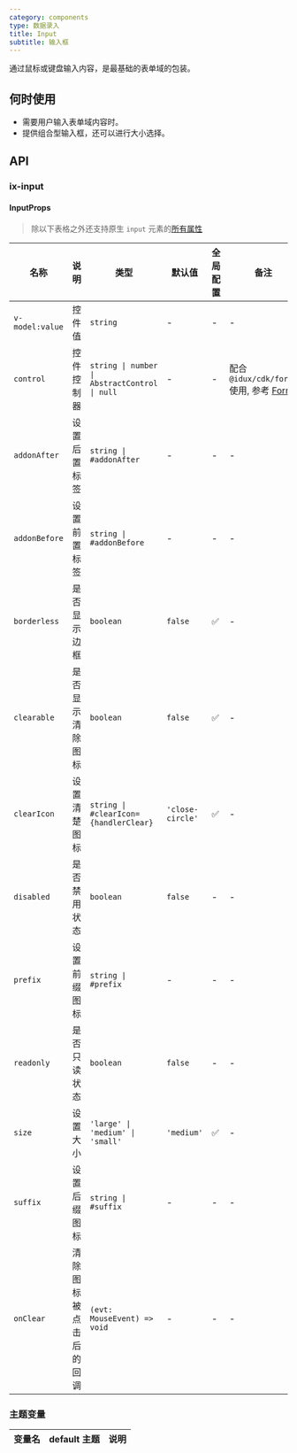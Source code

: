 ```yaml
---
category: components
type: 数据录入
title: Input
subtitle: 输入框
---
```


通过鼠标或键盘输入内容，是最基础的表单域的包装。

## 何时使用

- 需要用户输入表单域内容时。
- 提供组合型输入框，还可以进行大小选择。

## API

### ix-input

#### InputProps

> 除以下表格之外还支持原生 `input` 元素的[所有属性](https://developer.mozilla.org/zh-CN/docs/Web/HTML/Element/input)

| 名称 | 说明 | 类型  | 默认值 | 全局配置 | 备注 |
| --- | --- | --- | --- | --- | --- |
| `v-model:value` | 控件值 | `string` | - | - | - |
| `control` | 控件控制器 | `string \| number \| AbstractControl \| null` | - | - | 配合 `@idux/cdk/forms` 使用, 参考 [Form](/components/form/zh) |
| `addonAfter` | 设置后置标签 | `string \| #addonAfter` | - | - | - |
| `addonBefore` | 设置前置标签 | `string \| #addonBefore` | - | - | - |
| `borderless` | 是否显示边框 | `boolean` | `false` | ✅ | - |
| `clearable` | 是否显示清除图标 | `boolean` | `false` | ✅ | - |
| `clearIcon` | 设置清楚图标 | `string \| #clearIcon={handlerClear}` | `'close-circle'` | ✅ | - |
| `disabled` | 是否禁用状态 | `boolean` | `false` | - | - |
| `prefix` | 设置前缀图标 | `string \| #prefix` | - | - | - |
| `readonly` | 是否只读状态 | `boolean` | `false` | - | - |
| `size` | 设置大小 | `'large' \| 'medium' \| 'small'` | `'medium'` | ✅ | - |
| `suffix` | 设置后缀图标 | `string \| #suffix` | - | - | - |
| `onClear` | 清除图标被点击后的回调 | `(evt: MouseEvent) => void` | - | - | - |

### 主题变量

<!-- TODO -->
| 变量名 | default 主题| 说明 |
| --- | --- | --- |
